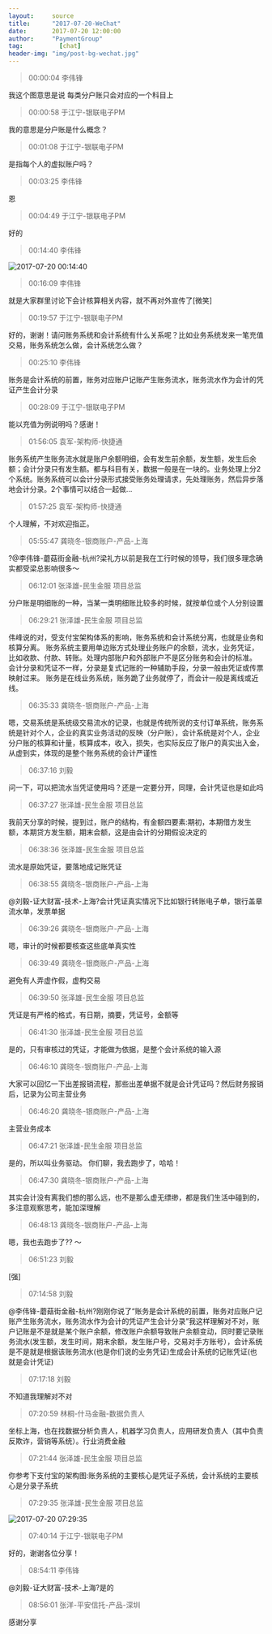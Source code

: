 ```yaml
---
layout:     source 
title:      "2017-07-20-WeChat"
date:       2017-07-20 12:00:00
author:     "PaymentGroup"
tag:		  [chat]
header-img: "img/post-bg-wechat.jpg"
---
```

> 00:00:04  李伟锋  
   
我这个图意思是说  每类分户账只会对应的一个科目上  
   
> 00:00:58  于江宁-银联电子PM  
   
我的意思是分户账是什么概念？  
   
> 00:01:08  于江宁-银联电子PM  
   
是指每个人的虚拟账户吗？  
   
> 00:03:25  李伟锋  
   
恩  
   
> 00:04:49  于江宁-银联电子PM  
   
好的  
   
> 00:14:40  李伟锋  
   
![2017-07-20 00:14:40](http://static.cocolian.cn/img/20170720_001440.png) 
   
> 00:16:09  李伟锋  
   
就是大家群里讨论下会计核算相关内容，就不再对外宣传了[微笑]  
   
> 00:19:57  于江宁-银联电子PM  
   
好的，谢谢！请问账务系统和会计系统有什么关系呢？比如业务系统发来一笔充值交易，账务系统怎么做，会计系统怎么做？  
   
> 00:25:10  李伟锋  
   
账务是会计系统的前置，账务对应账户记账产生账务流水，账务流水作为会计的凭证产生会计分录  
   
> 00:28:09  于江宁-银联电子PM  
   
能以充值为例说明吗？感谢！  
   
> 01:56:05  袁军-架构师-快捷通  
   
账务系统产生账务流水就是账户余额明细，会有发生前余额，发生额，发生后余额；会计分录只有发生额。都与科目有关，数据一般是在一块的。业务处理上分2个系统。账务系统可以会计分录形式接受账务处理请求，先处理账务，然后异步落地会计分录。2个事情可以结合一起做…   
   
> 01:57:25  袁军-架构师-快捷通  
   
个人理解，不对欢迎指正。  
   
> 05:55:47  龚晓冬-银商账户-产品-上海  
   
?@李伟锋-蘑菇街金融-杭州?梁礼方以前是我在工行时候的领导，我们很多理念确实都受梁总影响很多～  
   
> 06:12:01  张泽雄-民生金服 项目总监  
   
分户账是明细账的一种，当某一类明细账比较多的时候，就按单位或个人分别设置  
   
> 06:29:21  张泽雄-民生金服 项目总监  
   
伟峰说的对，受支付宝架构体系的影响，账务系统和会计系统分离，也就是业务和核算分离。 账务系统主要用单边账方式处理业务账户的余额，流水，业务凭证，比如收款、付款、转账。处理内部账户和外部账户不是区分账务和会计的标准。 会计分录和凭证不一样，分录是复式记账的一种辅助手段，分录一般由凭证或传票映射过来。 账务是在线业务系统，账务跪了业务就停了，而会计一般是离线或近线。  
   
> 06:35:33  龚晓冬-银商账户-产品-上海  
   
嗯，交易系统是系统级交易流水的记录，也就是传统所说的支付订单系统，账务系统是针对个人，企业的真实业务活动的反映（分户账），会计系统是对个人，企业分户账的核算和计量，核算成本，收入，损失，也实际反应了账户的真实出入金，从虚到实，体现的是整个账务系统的会计严谨性  
   
> 06:37:16  刘毅  
   
问一下，可以把流水当凭证使用吗？还是一定要分开，同理，会计凭证也是如此吗  
   
> 06:37:27  张泽雄-民生金服 项目总监  
   
我前天分享的时候，提到过，账户的结构，有金额四要素:期初，本期借方发生额，本期贷方发生额，期末会额，这是由会计的分期假设决定的  
   
> 06:38:36  张泽雄-民生金服 项目总监  
   
流水是原始凭证，要落地成记账凭证  
   
> 06:38:55  龚晓冬-银商账户-产品-上海  
   
@刘毅-证大财富-技术-上海?会计凭证真实情况下比如银行转账电子单，银行盖章流水单，发票单据  
   
> 06:39:26  龚晓冬-银商账户-产品-上海  
   
嗯，审计的时候都要核查这些底单真实性  
   
> 06:39:49  龚晓冬-银商账户-产品-上海  
   
避免有人弄虚作假，虚构交易  
   
> 06:39:50  张泽雄-民生金服 项目总监  
   
凭证是有严格的格式，有日期，摘要，凭证号，金额等  
   
> 06:41:30  张泽雄-民生金服 项目总监  
   
是的，只有审核过的凭证，才能做为依据，是整个会计系统的输入源  
   
> 06:46:10  龚晓冬-银商账户-产品-上海  
   
大家可以回忆一下出差报销流程，那些出差单据不就是会计凭证吗？然后财务报销后，记录为公司主营业务  
   
> 06:46:20  龚晓冬-银商账户-产品-上海  
   
主营业务成本  
   
> 06:47:21  张泽雄-民生金服 项目总监  
   
是的，所以叫业务驱动。 你们聊，我去跑步了，哈哈！  
   
> 06:47:30  龚晓冬-银商账户-产品-上海  
   
其实会计没有离我们想的那么远，也不是那么虚无缥缈，都是我们生活中碰到的，多注意观察思考，能加深理解  
   
> 06:48:13  龚晓冬-银商账户-产品-上海  
   
嗯，我也去跑步了?? ～  
   
> 06:51:23  刘毅  
   
[强]  
   
> 07:14:58  刘毅  
   
@李伟锋-蘑菇街金融-杭州?刚刚你说了“账务是会计系统的前置，账务对应账户记账产生账务流水，账务流水作为会计的凭证产生会计分录”我这样理解对不对，账户记账是不是就是某个账户余额，修改账户余额导致账户余额变动，同时要记录账务流水(发生额，发生时间，期末余额，发生账户号，交易对手方账号），会计系统是不是就是根据该账务流水(也是你们说的业务凭证)生成会计系统的记账凭证(也就是会计凭证)  
   
> 07:17:18  刘毅  
   
不知道我理解对不对  
   
> 07:20:59  林桐-什马金融-数据负责人  
   
坐标上海，也在找数据分析负责人，机器学习负责人，应用研发负责人（其中负责反欺诈，营销等系统）。行业消费金融  
   
> 07:21:44  张泽雄-民生金服 项目总监  
   
你参考下支付宝的架构图:账务系统的主要核心是凭证子系统，会计系统的主要核心是分录子系统  
   
> 07:29:35  张泽雄-民生金服 项目总监  
   
![2017-07-20 07:29:35](http://static.cocolian.cn/img/20170720_072935.png) 
   
> 07:40:14  于江宁-银联电子PM  
   
好的，谢谢各位分享！  
   
> 08:54:11  李伟锋  
   
@刘毅-证大财富-技术-上海?是的  
   
> 08:56:01  张洋-平安信托-产品-深圳  
   
感谢分享  
   
